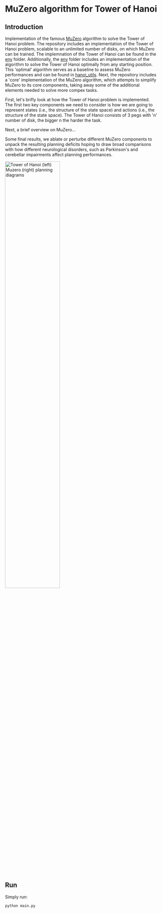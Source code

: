 # MuZero algorithm for Tower of Hanoi
## Introduction
Implementation of the famous [MuZero](https://arxiv.org/abs/1911.08265) algorithm  to solve the Tower of Hanoi problem. The repository includes an implementation of the Tower of Hanoi problem, scalable to an unlimited number of disks, on which MuZero can be trained. The implemnation of the Tower of Hanoi can be found in the [env](env) folder. Additionally, the [env](env) folder includes an implementation of the algorithm to solve the Tower of Hanoi optimally from any starting position. This 'optimal' algorithm serves as a baseline to assess MuZero performances and can be found in [hanoi_utils](env/hanoi_utils.py). Next, the repository includes a 'core' implementation of the MuZero algorithm, which attempts to simplify MuZero to its core components, taking away some of the additional elements needed to solve more compex tasks.

First, let's brifly look at how the Tower of Hanoi problem is implemented. The first two key components we need to consider is how we are going to represent states (i.e., the structure of the state space) and actions (i.e., the structure of the state space). The Tower of Hanoi consists of 3 pegs with 'n\' number of disk, the bigger n the harder the task.     


Next, a brief overview on MuZero...

Some final results, we ablate or perturbe different MuZero components to unpack the resulting planning deficits hoping to draw broad comparisons with how different neurological disorders, such as Parkinson's and cerebellar impairments affect planning performances.   

<img src="https://github.com/michele1993/Muzero-Cerebellum/blob/master/img/TOH_MuZero.png" alt="Tower of Hanoi (left) Muzero (right) planning diagrams" width="60%" height="60%">

## Run
Simply run:

```python
python main.py
```
